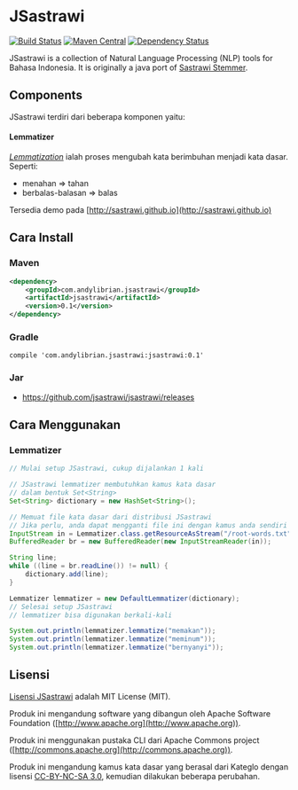 JSastrawi
=========
[![Build Status](https://travis-ci.org/jsastrawi/jsastrawi.svg?branch=master)](https://travis-ci.org/jsastrawi/jsastrawi)
[![Maven Central](https://img.shields.io/maven-central/v/com.andylibrian.jsastrawi/jsastrawi.svg)](http://search.maven.org/#search%7Cga%7C1%7Cg%3A%22com.andylibrian.jsastrawi%22%20AND%20a%3A%22jsastrawi%22)
[![Dependency Status](https://www.versioneye.com/user/projects/55b2c8d6643533001b0006b4/badge.svg?style=flat)](https://www.versioneye.com/user/projects/55b2c8d6643533001b0006b4)

JSastrawi is a collection of Natural Language Processing (NLP) tools for Bahasa Indonesia.
It is originally a java port of [Sastrawi Stemmer](https://github.com/sastrawi/sastrawi).

Components
----------

JSastrawi terdiri dari beberapa komponen yaitu:

#### Lemmatizer

*[Lemmatization](https://en.wikipedia.org/wiki/Lemmatisation)* ialah proses mengubah kata berimbuhan menjadi kata dasar. Seperti:

- menahan => tahan
- berbalas-balasan => balas

Tersedia demo pada [http://sastrawi.github.io](http://sastrawi.github.io)


Cara Install
------------

### Maven

```xml
<dependency>
    <groupId>com.andylibrian.jsastrawi</groupId>
    <artifactId>jsastrawi</artifactId>
    <version>0.1</version>
</dependency>
```

### Gradle

```
compile 'com.andylibrian.jsastrawi:jsastrawi:0.1'
```

### Jar

- https://github.com/jsastrawi/jsastrawi/releases


Cara Menggunakan
----------------

### Lemmatizer

```java
// Mulai setup JSastrawi, cukup dijalankan 1 kali

// JSastrawi lemmatizer membutuhkan kamus kata dasar
// dalam bentuk Set<String>
Set<String> dictionary = new HashSet<String>();

// Memuat file kata dasar dari distribusi JSastrawi
// Jika perlu, anda dapat mengganti file ini dengan kamus anda sendiri
InputStream in = Lemmatizer.class.getResourceAsStream("/root-words.txt");
BufferedReader br = new BufferedReader(new InputStreamReader(in));

String line;
while ((line = br.readLine()) != null) {
    dictionary.add(line);
}

Lemmatizer lemmatizer = new DefaultLemmatizer(dictionary);
// Selesai setup JSastrawi
// lemmatizer bisa digunakan berkali-kali

System.out.println(lemmatizer.lemmatize("memakan"));
System.out.println(lemmatizer.lemmatize("meminum"));
System.out.println(lemmatizer.lemmatize("bernyanyi"));
```

Lisensi
--------

[Lisensi JSastrawi](https://github.com/jsastrawi/jsastrawi/blob/master/LICENSE) adalah MIT License (MIT).

Produk ini mengandung software yang dibangun oleh Apache Software Foundation ([http://www.apache.org](http://www.apache.org)).

Produk ini menggunakan pustaka CLI dari Apache Commons project ([http://commons.apache.org](http://commons.apache.org)).

Produk ini mengandung kamus kata dasar yang berasal dari Kateglo dengan lisensi [CC-BY-NC-SA 3.0](http://creativecommons.org/licenses/by-nc-sa/3.0/), kemudian dilakukan beberapa perubahan.

